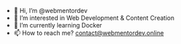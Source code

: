 - 👋 Hi, I’m @webmentordev
- 👀 I’m interested in Web Development & Content Creation
- 🌱 I’m currently learning Docker
- 📫 How to reach me? contact@webmentordev.online
